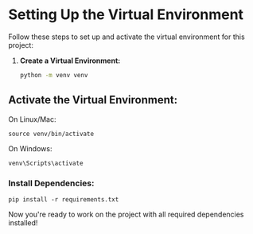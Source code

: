 

# Setting Up the Virtual Environment

Follow these steps to set up and activate the virtual environment for this project:

1. **Create a Virtual Environment:**
   ```bash
   python -m venv venv

## Activate the Virtual Environment:

On Linux/Mac:

    source venv/bin/activate

On Windows:

    venv\Scripts\activate

### Install Dependencies:

    pip install -r requirements.txt

Now you're ready to work on the project with all required dependencies installed!
